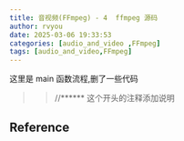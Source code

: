 ```yaml
---
title: 音视频(FFmpeg) - 4  ffmpeg 源码
author: rvyou
date: 2025-03-06 19:33:53
categories: [audio_and_video ,FFmpeg]
tags: [audio_and_video,FFmpeg]
---
```


这里是 main 函数流程,删了一些代码
>> //******  这个开头的注释添加说明

## Reference



